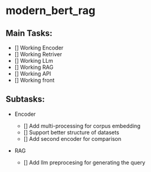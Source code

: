 # modern_bert_rag

## Main Tasks:
- [] Working Encoder
- [] Working Retriver
- [] Working LLm
- [] Working RAG
- [] Working API
- [] Working front

## Subtasks:

- Encoder
    - [] Add multi-processing for corpus embedding
    - [] Support better structure of datasets
    - [] Add second encoder for comparison

- RAG
    - [] Add llm preprocesing for generating the query
